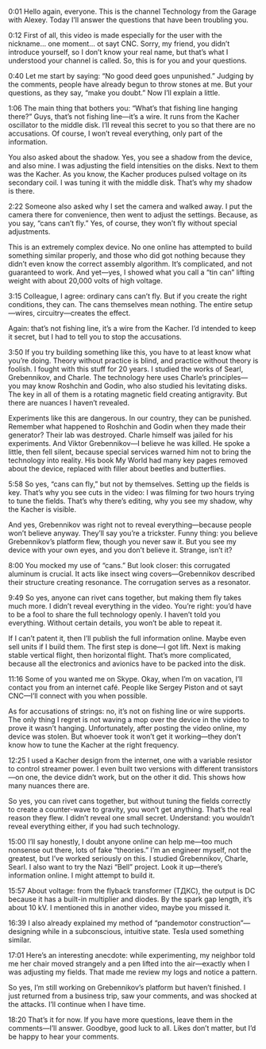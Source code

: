 0:01
Hello again, everyone. This is the channel Technology from the Garage with Alexey. Today I’ll answer the questions that have been troubling you.

0:12
First of all, this video is made especially for the user with the nickname… one moment… ot sayt CNC. Sorry, my friend, you didn’t introduce yourself, so I don’t know your real name, but that’s what I understood your channel is called. So, this is for you and your questions.

0:40
Let me start by saying: “No good deed goes unpunished.” Judging by the comments, people have already begun to throw stones at me. But your questions, as they say, “make you doubt.” Now I’ll explain a little.

1:06
The main thing that bothers you: “What’s that fishing line hanging there?” Guys, that’s not fishing line—it’s a wire. It runs from the Kacher oscillator to the middle disk. I’ll reveal this secret to you so that there are no accusations. Of course, I won’t reveal everything, only part of the information.

You also asked about the shadow. Yes, you see a shadow from the device, and also mine. I was adjusting the field intensities on the disks. Next to them was the Kacher. As you know, the Kacher produces pulsed voltage on its secondary coil. I was tuning it with the middle disk. That’s why my shadow is there.

2:22
Someone also asked why I set the camera and walked away. I put the camera there for convenience, then went to adjust the settings. Because, as you say, “cans can’t fly.” Yes, of course, they won’t fly without special adjustments.

This is an extremely complex device. No one online has attempted to build something similar properly, and those who did got nothing because they didn’t even know the correct assembly algorithm. It’s complicated, and not guaranteed to work. And yet—yes, I showed what you call a “tin can” lifting weight with about 20,000 volts of high voltage.

3:15
Colleague, I agree: ordinary cans can’t fly. But if you create the right conditions, they can. The cans themselves mean nothing. The entire setup—wires, circuitry—creates the effect.

Again: that’s not fishing line, it’s a wire from the Kacher. I’d intended to keep it secret, but I had to tell you to stop the accusations.

3:50
If you try building something like this, you have to at least know what you’re doing. Theory without practice is blind, and practice without theory is foolish. I fought with this stuff for 20 years. I studied the works of Searl, Grebennikov, and Charle. The technology here uses Charle’s principles—you may know Roshchin and Godin, who also studied his levitating disks. The key in all of them is a rotating magnetic field creating antigravity. But there are nuances I haven’t revealed.

Experiments like this are dangerous. In our country, they can be punished. Remember what happened to Roshchin and Godin when they made their generator? Their lab was destroyed. Charle himself was jailed for his experiments. And Viktor Grebennikov—I believe he was killed. He spoke a little, then fell silent, because special services warned him not to bring the technology into reality. His book My World had many key pages removed about the device, replaced with filler about beetles and butterflies.

5:58
So yes, “cans can fly,” but not by themselves. Setting up the fields is key. That’s why you see cuts in the video: I was filming for two hours trying to tune the fields. That’s why there’s editing, why you see my shadow, why the Kacher is visible.

And yes, Grebennikov was right not to reveal everything—because people won’t believe anyway. They’ll say you’re a trickster. Funny thing: you believe Grebennikov’s platform flew, though you never saw it. But you see my device with your own eyes, and you don’t believe it. Strange, isn’t it?

8:00
You mocked my use of “cans.” But look closer: this corrugated aluminum is crucial. It acts like insect wing covers—Grebennikov described their structure creating resonance. The corrugation serves as a resonator.

9:49
So yes, anyone can rivet cans together, but making them fly takes much more. I didn’t reveal everything in the video. You’re right: you’d have to be a fool to share the full technology openly. I haven’t told you everything. Without certain details, you won’t be able to repeat it.

If I can’t patent it, then I’ll publish the full information online. Maybe even sell units if I build them. The first step is done—I got lift. Next is making stable vertical flight, then horizontal flight. That’s more complicated, because all the electronics and avionics have to be packed into the disk.

11:16
Some of you wanted me on Skype. Okay, when I’m on vacation, I’ll contact you from an internet café. People like Sergey Piston and ot sayt CNC—I’ll connect with you when possible.

As for accusations of strings: no, it’s not on fishing line or wire supports. The only thing I regret is not waving a mop over the device in the video to prove it wasn’t hanging. Unfortunately, after posting the video online, my device was stolen. But whoever took it won’t get it working—they don’t know how to tune the Kacher at the right frequency.

12:25
I used a Kacher design from the internet, one with a variable resistor to control streamer power. I even built two versions with different transistors—on one, the device didn’t work, but on the other it did. This shows how many nuances there are.

So yes, you can rivet cans together, but without tuning the fields correctly to create a counter-wave to gravity, you won’t get anything. That’s the real reason they flew. I didn’t reveal one small secret. Understand: you wouldn’t reveal everything either, if you had such technology.

15:00
I’ll say honestly, I doubt anyone online can help me—too much nonsense out there, lots of fake “theories.” I’m an engineer myself, not the greatest, but I’ve worked seriously on this. I studied Grebennikov, Charle, Searl. I also want to try the Nazi “Bell” project. Look it up—there’s information online. I might attempt to build it.

15:57
About voltage: from the flyback transformer (TДКС), the output is DC because it has a built-in multiplier and diodes. By the spark gap length, it’s about 10 kV. I mentioned this in another video, maybe you missed it.

16:39
I also already explained my method of “pandemotor construction”—designing while in a subconscious, intuitive state. Tesla used something similar.

17:01
Here’s an interesting anecdote: while experimenting, my neighbor told me her chair moved strangely and a pen lifted into the air—exactly when I was adjusting my fields. That made me review my logs and notice a pattern.

So yes, I’m still working on Grebennikov’s platform but haven’t finished. I just returned from a business trip, saw your comments, and was shocked at the attacks. I’ll continue when I have time.

18:20
That’s it for now. If you have more questions, leave them in the comments—I’ll answer. Goodbye, good luck to all. Likes don’t matter, but I’d be happy to hear your comments.